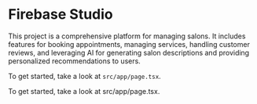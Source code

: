 # Firebase Studio

This project is a comprehensive platform for managing salons. It includes features for booking appointments, managing services, handling customer reviews, and leveraging AI for generating salon descriptions and providing personalized recommendations to users.

To get started, take a look at `src/app/page.tsx`.

To get started, take a look at src/app/page.tsx.
